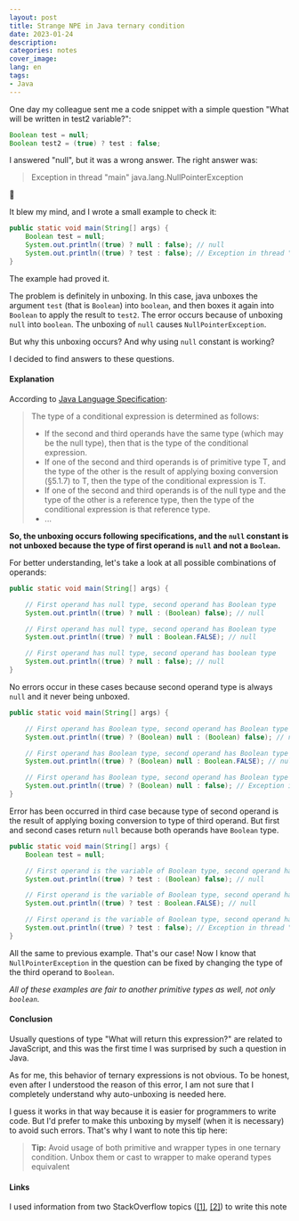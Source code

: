 ```yaml
---
layout: post
title: Strange NPE in Java ternary condition
date: 2023-01-24
description: 
categories: notes
cover_image: 
lang: en
tags:
- Java
---
```


One day my colleague sent me a code snippet with a simple question "What will be written in test2 variable?":
```java
Boolean test = null;
Boolean test2 = (true) ? test : false;
```

I answered "null", but it was a wrong answer. The right answer was:
> Exception in thread "main" java.lang.NullPointerException

🤯

It blew my mind, and I wrote a small example to check it: 

```java
public static void main(String[] args) {
    Boolean test = null;
    System.out.println((true) ? null : false); // null
    System.out.println((true) ? test : false); // Exception in thread "main" java.lang.NullPointerException 
}
```

The example had proved it.

The problem is definitely in unboxing. In this case, java unboxes the argument `test` (that is `Boolean`) into `boolean`, and then boxes it
again into `Boolean` to apply the result to `test2`. The error occurs because of unboxing `null` into `boolean`. The unboxing of `null` causes 
`NullPointerException`.

But why this unboxing occurs? And why using `null` constant is working?

I decided to find answers to these questions.

#### Explanation

According to [Java Language Specification](https://docs.oracle.com/javase/specs/jls/se7/html/jls-15.html#jls-15.25):

> The type of a conditional expression is determined as follows:
> - If the second and third operands have the same type (which may be the null type), then that is the type of the conditional expression.
> - If one of the second and third operands is of primitive type T, and the type of the other is the result of applying boxing conversion (§5.1.7) to T, then the type of the conditional expression is T.
> - If one of the second and third operands is of the null type and the type of the other is a reference type, then the type of the conditional expression is that reference type.  
> - ...

**So, the unboxing occurs following specifications, and the `null` constant is not unboxed because the type of first operand 
is `null` and not a `Boolean`.**

For better understanding, let's take a look at all possible combinations of operands:

```java
public static void main(String[] args) {

    // First operand has null type, second operand has Boolean type
    System.out.println((true) ? null : (Boolean) false); // null

    // First operand has null type, second operand has Boolean type
    System.out.println((true) ? null : Boolean.FALSE); // null

    // First operand has null type, second operand has boolean type
    System.out.println((true) ? null : false); // null
}
```

No errors occur in these cases because second operand type is always `null` and it never being unboxed.

```java
public static void main(String[] args) {

    // First operand has Boolean type, second operand has Boolean type
    System.out.println((true) ? (Boolean) null : (Boolean) false); // null

    // First operand has Boolean type, second operand has Boolean type
    System.out.println((true) ? (Boolean) null : Boolean.FALSE); // null

    // First operand has Boolean type, second operand has Boolean type
    System.out.println((true) ? (Boolean) null : false); // Exception in thread "main" java.lang.NullPointerException
}
```

Error has been occurred in third case because type of second operand is the result of applying boxing conversion to type 
of third operand. But first and second cases return `null` because both operands have `Boolean` type.

```java
public static void main(String[] args) {
    Boolean test = null;

    // First operand is the variable of Boolean type, second operand has Boolean type
    System.out.println((true) ? test : (Boolean) false); // null

    // First operand is the variable of Boolean type, second operand has Boolean type
    System.out.println((true) ? test : Boolean.FALSE); // null

    // First operand is the variable of Boolean type, second operand has Boolean type
    System.out.println((true) ? test : false); // Exception in thread "main" java.lang.NullPointerException
}
```

All the same to previous example. That's our case! Now I know that `NullPointerException` in the question can be fixed 
by changing the type of the third operand to `Boolean`.

*All of these examples are fair to another primitive types as well, not only `boolean`.*

#### Conclusion

Usually questions of type "What will return this expression?" are related to JavaScript, and this was the first time I 
was surprised by such a question in Java.

As for me, this behavior of ternary expressions is not obvious. To be honest, even after
I understood the reason of this error, I am not sure that I completely understand why auto-unboxing is needed here.

I guess it works in that way because it is easier for programmers to write code. But I'd prefer to make this unboxing
by myself (when it is necessary) to avoid such errors. That's why I want to note this tip here:

> **Tip:** Avoid usage of both primitive and wrapper types in one ternary condition. Unbox them or cast to wrapper to make
> operand types equivalent
>
 
#### Links

I used information from two StackOverflow topics 
([[1]](https://stackoverflow.com/questions/38095615/java-ternary-conditions-strange-null-pointer-exception), 
[[2]](https://stackoverflow.com/questions/12763983/nullpointerexception-through-auto-boxing-behavior-of-java-ternary-operator)) 
to write this note
